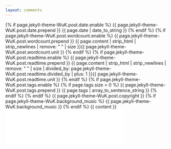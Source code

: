 ```yaml
---
layout: comments
---
```

<div class="post">
  <span class="post-date">
    {% if page.jekyll-theme-WuK.post.date.enable %}
    {{ page.jekyll-theme-WuK.post.date.prepend }}
    {{ page.date | date_to_string }}
    {% endif %}
    {% if page.jekyll-theme-WuK.post.wordcount.enable %}
    {{ page.jekyll-theme-WuK.post.wordcount.prepend }}
    {{ page.content | strip_html | strip_newlines | remove: " " | size }}{{ page.jekyll-theme-WuK.post.wordcount.unit }}
    {% endif %}
    {% if page.jekyll-theme-WuK.post.readtime.enable %}
    {{ page.jekyll-theme-WuK.post.readtime.prepend }}
    {{ page.content | strip_html | strip_newlines | remove: " " | size | divided_by:
    page.jekyll-theme-WuK.post.readtime.divided_by | plus: 1 }}{{ page.jekyll-theme-WuK.post.readtime.unit }}
    {% endif %}
    {% if page.jekyll-theme-WuK.post.tags.enable %}
    {% if page.tags.size > 0 %}
    {{ page.jekyll-theme-WuK.post.tags.prepend }}
    {{ page.tags | array_to_sentence_string }}
    {% endif %}
    {% endif %}
    {{ page.jekyll-theme-WuK.post.copyright }}
    {% if page.jekyll-theme-WuK.background_music %}
    {{ page.jekyll-theme-WuK.background_music }}
    {% endif %}
  </span>
  {{ content }}
</div>

<!--
{% if page.jekyll-theme-WuK.post.related_posts.enable %}
{% if site.related_posts.size >= 1 %}
<div class="related">
  <h2>Related posts</h2>
  <ul class="related-posts">
    {% for post in site.related_posts limit:3 %}
    <li>
      <h3>
        <a href="{{ site.baseurl }}{{ post.url }}">
          {{ post.title }}
          <small>{{ post.date | date_to_string }}</small>
        </a>
      </h3>
    </li>
    {% endfor %}
  </ul>
</div>
{% endif %}
{% endif %}

-->

<iframe frameborder="no" border="0" marginwidth="0" marginheight="0" width=371 height=110 src="//music.163.com/outchain/player?type=0&id=9508900542&auto=0&height=90"></iframe>